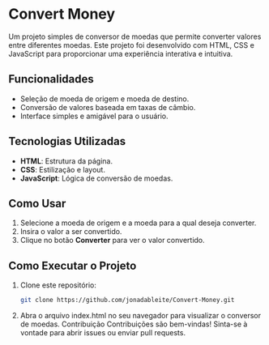 # Convert Money

Um projeto simples de conversor de moedas que permite converter valores entre diferentes moedas. Este projeto foi desenvolvido com HTML, CSS e JavaScript para proporcionar uma experiência interativa e intuitiva.

## Funcionalidades

- Seleção de moeda de origem e moeda de destino.
- Conversão de valores baseada em taxas de câmbio.
- Interface simples e amigável para o usuário.

## Tecnologias Utilizadas

- **HTML**: Estrutura da página.
- **CSS**: Estilização e layout.
- **JavaScript**: Lógica de conversão de moedas.

## Como Usar

1. Selecione a moeda de origem e a moeda para a qual deseja converter.
2. Insira o valor a ser convertido.
3. Clique no botão **Converter** para ver o valor convertido.

## Como Executar o Projeto

1. Clone este repositório:
   ```bash
   git clone https://github.com/jonadableite/Convert-Money.git
2. Abra o arquivo index.html no seu navegador para visualizar o conversor de moedas.
Contribuição
Contribuições são bem-vindas! Sinta-se à vontade para abrir issues ou enviar pull requests.
